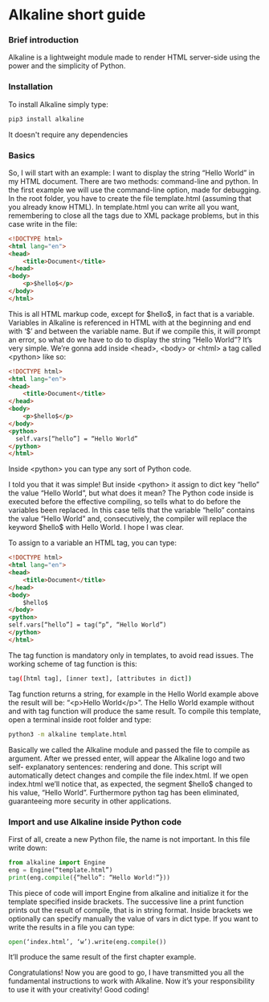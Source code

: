 <h1>Alkaline short guide</h1>
<h3>Brief introduction</h3>
<p>Alkaline is a lightweight module made to render HTML server-side using the power and the simplicity of Python.
</p>

<h3>Installation</h3>
<p>
To install Alkaline simply type:

``` bash
pip3 install alkaline
```
    
It doesn't require any dependencies

<h3>Basics</h3>
<p>So, I will start with an example: I want to display the string “Hello World” in my HTML document. There are two methods: command-line and python. In the first example we will use the command-line option, made for debugging. In the root folder, you have to create the file template.html (assuming that you already know HTML). In template.html you can write all you want, remembering to close all the tags due to XML package problems, but in this case write in the file:</p>

``` html
<!DOCTYPE html>
<html lang="en">
<head>
    <title>Document</title>
</head>
<body>
    <p>$hello$</p>
</body>
</html>
```
<p>
This is all HTML markup code, except for $hello$, in fact that is a variable. Variables in Alkaline is referenced in HTML with at the beginning and end with ‘$’ and between the variable name. But if we compile this, it will prompt an error, so what do we have to do to display the string “Hello World”? It’s very simple.
We’re gonna add inside &lthead>, &ltbody> or &lthtml> a tag called &ltpython> like so:
</p>

```html
<!DOCTYPE html>
<html lang="en">
<head>
    <title>Document</title>
</head>
<body>
    <p>$hello$</p>
</body>
<python>
  self.vars[“hello”] = “Hello World”
</python>
</html>
```
<p>
Inside &ltpython> you can type any sort of Python code.
</p>
<p>
I told you that it was simple! But inside &ltpython> it assign to dict key “hello” the value “Hello World”, but what does it mean? The Python code inside <python> is executed before the effective compiling, so tells what to do before the variables been replaced. In this case tells that the variable “hello” contains the value “Hello World” and, consecutively, the compiler will replace the keyword $hello$ with Hello World. I hope I was clear.
</p>
<p>
To assign to a variable an HTML tag, you can type:
</p>

```html
<!DOCTYPE html>
<html lang="en">
<head>
    <title>Document</title>
</head>
<body>
    $hello$
</body>
<python>
self.vars[“hello”] = tag(“p”, “Hello World”)
</python>
</html>
```

<p>The tag function is mandatory only in templates, to avoid read issues. The working scheme of tag function is this:</p>

``` bash
tag([html tag], [inner text], [attributes in dict])
```

<p>
Tag function returns a string, for example in the Hello World example above the result will be: “&ltp>Hello World&lt/p>”. The Hello World example without and with tag function will produce the same result.
To compile this template, open a terminal inside root folder and type:
</p>

```bash
python3 -m alkaline template.html
```

<p>
Basically we called the Alkaline module and passed the file to compile as argument. After we pressed enter, will appear the Alkaline logo and two self- explanatory sentences: rendering and done. This script will automatically detect changes and compile the file index.html. If we open index.html we’ll notice that, as expected, the segment $hello$ changed to his value, “Hello World”. Furthermore python tag has been eliminated, guaranteeing more security in other applications.
</p>



<h3>Import and use Alkaline inside Python code</h3>
<p>
First of all, create a new Python file, the name is not important. In this file write down:
</p>

``` python
from alkaline import Engine
eng = Engine(“template.html”)
print(eng.compile({“hello”: “Hello World!”}))
```
<p>
This piece of code will import Engine from alkaline and initialize it for the template specified inside brackets. The successive line a print function prints out the result of compile, that is in string format. Inside brackets we optionally can specify manually the value of vars in dict type. If you want to write the results in a file you can type:
</p>

```python
open(‘index.html’, ‘w’).write(eng.compile())
```

<p>
It’ll produce the same result of the first chapter example.
</p>

<p>
Congratulations! Now you are good to go, I have transmitted you all the fundamental instructions to work with Alkaline. Now it’s your responsibility to use it with your creativity! Good coding!
</p>
